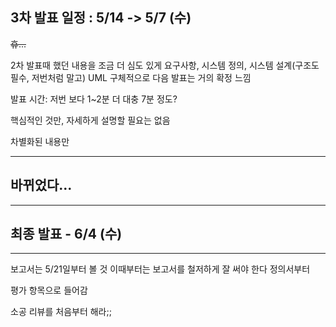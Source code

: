## 3차 발표 일정 : 5/14 -> 5/7 (수)
~~휴...~~

2차 발표때 했던 내용을 조금 더 심도 있게
요구사항, 시스템 정의, 시스템 설계(구조도 필수, 저번처럼 말고)
UML
구체적으로
다음 발표는 거의 확정 느낌

발표 시간: 저번 보다 1~2분 더
대충 7분 정도?

핵심적인 것만, 자세하게 설명할 필요는 없음

차별화된 내용만

---
## 바뀌었다...



---
## 최종 발표 - 6/4 (수)

---
보고서는 5/21일부터 볼 것
이때부터는 보고서를 철저하게 잘 써야 한다
정의서부터

평가 항목으로 들어감

소공 리뷰를 처음부터 해라;;



